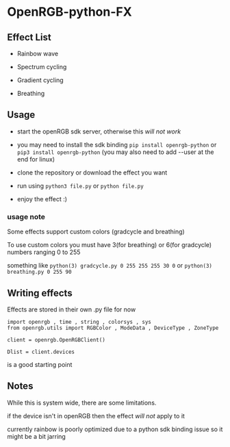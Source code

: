 # OpenRGB-python-FX

## Effect List

* Rainbow wave

* Spectrum cycling

* Gradient cycling

* Breathing

## Usage

* start the openRGB sdk server, otherwise this *will not work*

* you may need to install the sdk binding ```pip install openrgb-python``` or ```pip3 install openrgb-python``` (you may also need to add --user at the end for linux)

* clone the repository or download the effect you want

* run using ```python3 file.py``` or ```python file.py```

* enjoy the effect :)

### usage note

Some effects support custom colors (gradcycle and breathing)

To use custom colors you must have 3(for breathing) or 6(for gradcycle) numbers ranging 0 to 255

something like ```python(3) gradcycle.py 0 255 255 255 30 0``` or ```python(3) breathing.py 0 255 90```


## Writing effects

Effects are stored in their own .py file for now

```
import openrgb , time , string , colorsys , sys
from openrgb.utils import RGBColor , ModeData , DeviceType , ZoneType

client = openrgb.OpenRGBClient()

Dlist = client.devices
```
is a good starting point

## Notes

While this is system wide, there are some limitations.

if the device isn't in openRGB then the effect *will not* apply to it

currently rainbow is poorly optimized due to a python sdk binding issue so it might be a bit jarring
